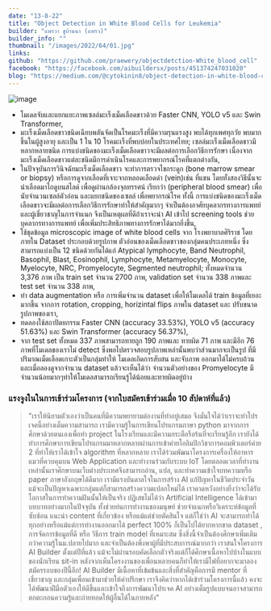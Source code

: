 ```yaml
---
date: "13-8-22"
title: "Object Detection in White Blood Cells for Leukemia"
builder: "แพรวา ชูบ้านนา (แพรว)"
builder_info: ""
thumbnail: "/images/2022/64/01.jpg"
links:
github: "https://github.com/praewery/objectdetction-White_blood_cell"
facebook: "https://facebook.com/aibuildersx/posts/451374247031020"
blog: "https://medium.com/@cytokinin8/object-detection-in-white-blood-cell-60273002fdb3"
---
```


![image](/images/2022/64/01.jpg)

- โมเดลจับและแยกแยะภาพเซลล์มะเร็งเม็ดเลือดขาวด้วย Faster CNN, YOLO v5 และ Swin Transformer,
- มะเร็งเม็ดเลือดขาวชนิดเฉียบพลันจัดเป็นโรคมะเร็งที่มีความรุนแรงสูง พบได้ทุกเพศทุกวัย พบมากขึ้นในผู้สูงอายุ และเป็น 1 ใน 10 โรคมะเร็งที่พบบ่อยในประเทศไทย; เซลล์มะเร็งเม็ดเลือดขาวมีหลากหลายชนิด การแบ่งชนิดของมะเร็งเม็ดเลือดขาวจะมีผลต่อการเลือกวิธีการรักษา เนื่องจากมะเร็งเม็ดเลือดขาวแต่ละชนิดมีการดำเนินโรคและการพยากรณ์โรคที่แตกต่างกัน,
- ในปัจจุบันการวินิจฉัยมะเร็งเม็ดเลือดขาว จะทำการตรวจไขกระดูก (bone marrow smear or biopsy) หรือการดูจากเลือดที่เจาะจากหลอดเลือดดำ (vein)เช่น ที่แขน โดยทั้งสองวิธีนั้นจะนำเลือดมาไถดูบนสไลด์ เพื่อดูผ่านกล้องจุลทรรศน์ เรียกว่า (peripheral blood smear) เพื่อนับจำนวนเซลล์ตัวอ่อน และแยกชนิดของเซลล์ เพื่อพยากรณ์โรค ทั้งนี้ การแบ่งชนิดของมะเร็งเม็ดเลือดขาวจะมีผลต่อการเลือกวิธีการรักษาทำให้สำคัญมากๆ จำเป็นต้องอาศัยบุคลากรทางการแพทย์และผู้เชี่ยวชาญในการจำแนก จึงเป็นเหตุผลที่ดีถ้าเราจะนำ AI เข้าไป screening tools ช่วยบุคลากรทางการแพทย์ เพื่อเพิ่มประสิทธิภาพทางการรักษาได้มากยิ่งขึ้น,
- ใช้ชุดข้อมูล microscopic image of white blood cells จาก โรงพยาบาลศิริราช โดยภายใน Dataset ประกอบด้วยรูปภาพ ตัวอ่อนของเม็ดเลือดขาวของกลุ่มคนประเภทหนึ่ง ซึ่งสามารถแบ่งเป็น 12 ชนิดด้วยกันได้แก่ Atypical lymphocyte, Band Neutrophil, Basophil, Blast, Eosinophil, Lymphocyte, Metamyelocyte, Monocyte, Myelocyte, NRC, Promyelocyte, Segmented neutrophil; ทั้งหมดจำนวน 3,376 ภาพ เป็น train set จำนวน 2700 ภาพ, validation set จำนวน 338 ภาพและ test set จำนวน 338 ภาพ,
- ทำ data augmentation หรือ การเพิ่มจำนวน dataset เพื่อให้โมเดลได้ train ข้อมูลที่เยอะมากขึ้น จากการ rotation, cropping, horizintal flips ภาพใน dataset และ ปรับขนาดรูปภาพของเรา,
- ทดลองใช้สถาปัตยกรรม Faster CNN (accuracy 33.53%), YOLO v5 (accuracy 51.63%) และ Swin Transformer (accuracy 56.37%),
- จาก test set ทั้งหมด 337 ภาพสามารถทายถูก 190 ภาพและ ทายผิด 71 ภาพ และมีอีก 76 ภาพที่โมเดลของเราไม่ detect ซึ่งพอไปตรวจสอบรูปภาพเหล่านั้นพบว่าส่วนมากจะเป็นรูป ที่มีปริมาณเม็ดเลือดเกาะตัวเป็นกลุ่มทำให้ โมเดลเกิดการสับสน และจับภาพ ออกมาได้ไม่ครบถ้วนและเมื่อลองดูจากจำนวน dataset แล้วจะเห็นได้ว่า จำนวนตัวอย่างของ Promyelocyte มีจำนวนน้อยมากๆทำให้โมเดลสามารถเรียนรู้ได้น้อยและทายผิดอยู่บ้าง

### แรงจูงในในการเข้าร่วมโครงการ (จากใบสมัครเข้าร่วมเมื่อ 10 สัปดาห์ที่แล้ว)

> "เราให้นิยามตัวเองว่าเป็นคนที่มีความพยายามต่องานที่ทำอยู่เสมอ จึงมั่นใจได้ว่าเราจะทำโปรเจคนี้อย่างเต็มความสามารถ เรามีความรู้ในการเขียนโปรแกรมภาษา python มาจากการศึกษาด้วยตนเองเพื่อทำ project ในโรงเรียนและมีความกระตือรือร้นที่จะเรียนรู้อีก เรายังได้ทำการศึกษาการเขียนโปรแกรมมาหลากหลายผ่านการเข้าค่ายโอลิมปิกวิชาการคอมพิวเตอร์ค่าย 2 ที่ทำให้เราได้เข้าใจ algorithm ที่หลากหลาย เราได้ร่วมพัฒนาโครงการเครื่องให้อาหารแมวที่ควบคุมบน Web Application และทำงานร่วมกับระบบ IoT โดยตลอดเวลาที่ทำงานเหล่านั้นเราศึกษาบนเว็บต่างประเทศจึงสามารถอ่าน, แปล, และทำความเข้าใจบทความหรือ paper ภาษาอังกฤษได้ดีมาก เรามีแรงบันดาลใจในการสร้าง AI แก้ปัญหาในชีวิตประจำวัน แม้จะเป็นปัญหาเฉพาะกลุ่มแต่ก็สามารถสร้างความแปลกใหม่ได้ เราคาดหวังอย่างยิ่งว่าจะได้รับโอกาสในการทำความฝันนั้นให้เป็นจริง  ปฏิเสธไม่ได้ว่า Artificial Intelligence ได้เข้ามาบทบาทอย่างมากในปัจจุบัน ทั้งช่วยย่นการทำงานของมนุษย์ ช่วยจำแนกหรือวิเคราะห์ข้อมูลที่ซับซ้อน แนะนำ content ที่เกี่ยวข้อง หรือแม้แต่ช่วยตัดสินใจ แต่ก็ใช่ว่า AI จะสามารถทำได้ทุกอย่างหรือแม้แต่การทำงานออกมาได้ perfect 100% ก็เป็นไปได้ยากหากขาด dataset , การจัดการข้อมูลที่ดี หรือ วิธีการ train model ที่เหมาะสม ซึ่งสิ่งนี้จำเป็นต้องศึกษาเพิ่มเติมกว่าความรู้ในม.ปลายไปมาก และจำเป็นต้องพึ่งพาผู้ที่มีประสบการณ์มากกว่า  เราสนใจโครงการ AI Builder ตั้งแต่ปีที่แล้ว แม้จะไม่ผ่านรอบคัดเลือกตัวจริงแต่ก็ได้ศึกษาเนื้อหาไปบ้างในแบบของนักเรียน sit-in หลังจากเห็นโครงงานของเพื่อนหลายคนก็ทำให้เรามีไฟที่อยากจะมาลองสมัครรอบของปีนี้อีก! AI Builder มีเนื้อหาที่เข้มข้นและสิ่งที่สำคัญคือการมี mentor ที่เชี่ยวชาญ และกลุ่มเพื่อนเข้ามาช่วยให้คำปรึกษา เราจึงคิดว่าหากได้เข้าร่วมโครงการนี้แล้ว คงจะได้พัฒนาฝีมือตัวเองให้ดีขึ้นและเข้าใจถึงการพัฒนาโปรเจค AI อย่างเต็มรูปแบบจนอาจสามารถตกตะกอนความรู้และถ่ายทอดให้ผู้อื่นได้ในภายหลัง"
